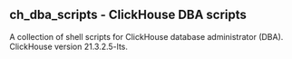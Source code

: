 ## ch_dba_scripts - ClickHouse DBA scripts

A collection of shell scripts for ClickHouse database administrator (DBA). ClickHouse version 21.3.2.5-lts.

